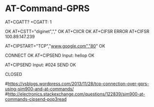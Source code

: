 # AT-Command-GPRS
AT+CGATT?
+CGATT: 1

OK
AT+CSTT="diginet",","
OK
AT+CIICR
OK
AT+CIFSR
ERROR
AT+CIFSR
100.89.147.239

AT+CIPSTART="TCP","www.google.com","80"
OK

CONNECT OK
AT+CIPSEND
Input: hellop
OK

AT+CIPSEND
Input: #024
SEND OK

CLOSED

#https://vsblogs.wordpress.com/2013/11/28/tcp-connection-over-gprs-using-sim900-and-at-commands/
#http://electronics.stackexchange.com/questions/122839/sim900-at-commands-cipsend-pop3read
